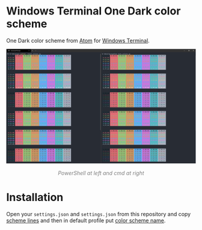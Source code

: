 # Windows Terminal One Dark color scheme

One Dark color scheme from [Atom](https://github.com/atom/one-dark-syntax) for [Windows Terminal](https://www.microsoft.com/en-in/p/windows-terminal/9n0dx20hk701?rtc=1&activetab=pivot:overviewtab).

![preview](image.png)
<div align="center" style="text-align: center; color: gray; font-style: italic;">PowerShell at left and cmd at right</div>

# Installation

Open your `settings.json` and `settings.json` from this repository and copy [scheme lines](settings.json#L9-L34) and then in default profile put [color scheme name](settings.json#L4).
